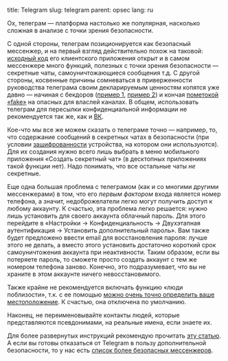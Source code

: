 title: Telegram
slug: telegram
parent: opsec
lang: ru

Ох, телеграм — платформа настолько же популярная, насколько сложная в анализе с точки зрения безопасности.

С одной стороны, телеграм позиционируется как безопасный мессенжер, и на первый взгляд действительно похож на таковой: [исходный код](/pages/foss.html) его клиентского приложения открыт и в самом мессенжере много функций, полезных с точки зрения безопасности — секретные чаты, самоуничтожающиеся сообщения т.д. С другой стороны, косвенные причины сомневаться в приверженности руководства телеграма своим декларируемым ценностям копятся уже давно — начиная с бекдоров ([пример 1](https://www.pwnallthethings.com/p/russia-is-spying-on-telegram-chats), [пример 2](https://habr.com/en/articles/787642/)) и кончая [пометокой «fake»](https://www.svoboda.org/a/telegram-pometil-kanal-zhyon-mobilizovannyh-plashkoy-fake-/32709416.html) на опасных для власлей каналах. В общем, использовать телеграм для пересылки конфиденциальной информации не рекомендуется так же, как и [ВК](/pages/vk.html).

Кое-что мы все же можем сказать о телеграме точно — например, то, что содержание сообщений в секретных чатах в безопасности (при условии [зашифрованности](/pages/encryption.html) устройства, на котором они используются). Для их создания нужно всего лишь выбрать в меню мобильного приложения «Создать секретный чат» (в десктопных приложениях такой функции нет). Надо понимать, что все остальные чаты *не* секретные.

Еще одна большая проблема с телеграмом (как и со многими другими мессенжерами) в том, что его *первым фактором* входа является номер телефона, а значит, недоброжелатели легко могут получить доступ к любому аккаунту. К счастью, эта проблема легко решается: нужно лишь установить для своего аккаунта облачный пароль. Для этого перейдите в «Настройки → Конфиденциальность → Двухэтапная аутентификация → Установить дополнительный пароль». Вам также будет предложено ввести email для восстановления пароля: лучше этого не делать, а вместо этого установить достаточно короткий срок самоуничтожения аккаунта при неактивности. Таким образом, если вы потеряете пароль, то сможете просто создать аккаунт с тем же номером телефона заново. Конечно, это подразумевает, что вы не храните в этом аккаунте ничего невосстановимого.

Также крайне не рекомендуется включать функцию «люди поблизости», т.к. с ее помощью [можно очень точно определить ваше местоположение](https://habr.com/ru/post/652015/). К счастью, она отключена по умолчанию.

Наконец, не переименовывайте контакты людей, которые представляются псевдонимами, на реальные имена, если знаете их.

Для более развернутых инструкций рекомендую прочитать [эту статью](https://www.kaspersky.ru/blog/telegram-privacy-security/29960/). А если вы готовы отказаться от Telegram в пользу дополнительной безопасности, то у нас есть [список более безопасных мессенжеров](/pages/messengers.html).
